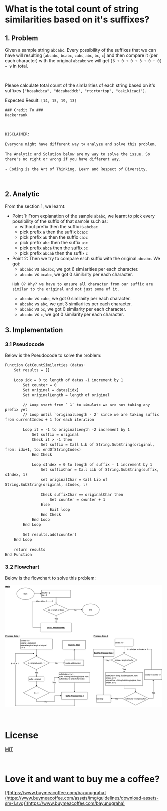 # What is the total count of string similarities based on it's suffixes?

## 1. Problem

Given a sample string `abcabc`. Every possibility of the suffixes that we can have will resulting [`abcabc`, `bcabc`, `cabc`, `abc`, `bc`, `c`] and then compare it (per each character) with the original `abcabc` we will get `[6 + 0 + 0 + 3 + 0 + 0] = 9` in total.

<br>

Please calculate total count of the similarities of each string based on it's suffixes `["bcaabcbca", "ddcabaddcb", "rtortortop", "cakikicaci"]`.

Expected Result: `[14, 15, 19, 13]`

```
### Credit To ###
Hackerrank
```

<br>

```
DISCLAIMER:

Everyone might have different way to analyze and solve this problem.

The Analytic and Solution below are my way to solve the issue. So there's no right or wrong if you have different way.

~ Coding is the Art of Thinking. Learn and Respect of Diversity.
```

<br>

## 2. Analytic

From the section 1, we learnt:

- Point 1: From explanation of the sample `ababc`, we learnt to pick every possibility of the suffix of that sample such as:
    - without prefix then the suffix is `abcbac`
    - pick prefix `a` then the suffix `bcabc`
    - pick prefix `ab` then the suffix `cabc`
    - pick prefix `abc` then the suffix `abc`
    - pick prefix `abca` then the suffix `bc`
    - pick prefix `abcab` then the suffix `c`
- Point 2: Then we try to compare each suffix with the original `abcabc`. We got:
    - `abcabc` vs `abcabc`, we got 6 similarities per each character.
    - `abcabc` vs `bcabc`, we got 0 similarity per each character. 
    ```
    Huh 0? Why? we have to ensure all character from our suffix are similar to the original and not just some of it.
    ```
    - `abcabc` vs `cabc`, we got 0 similarity per each character.
    - `abcabc` vs `abc`, we got 3 similarities per each character.
    - `abcabc` vs `bc`, we got 0 similarity per each character.
    - `abcabc` vs `c`, we got 0 similarity per each character.



## 3. Implementation

### 3.1 Pseudocode

Below is the Pseudocode to solve the problem:

```
Function GetCountSimilarties (datas)
    Set results = []

    Loop idx = 0 to length of datas -1 increment by 1
        Set counter = 0
        Set original = datas[idx]
        Set originalLength = length of original

        // Loop start from `-1` to simulate we are not taking any prefix yet
        // Loop until `originalLength - 2` since we are taking suffix from currentIndex + 1 for each iteration

        Loop it = -1 to originalLength -2 increment by 1
            Set suffix = original
            Check it > -1 then
                Set suffix = Call Lib of String.SubString(original, from: idx+1, to: endOfStringIndex)
            End Check

            Loop sIndex = 0 to length of suffix - 1 increment by 1
                Set suffixChar = Call Lib of String.SubString(suffix, sIndex, 1)
                set originalChar = Call Lib of String.SubString(original, sIndex, 1)

                Check suffixChar == originalChar then
                    Set counter = counter + 1
                Else
                    Exit loop
                End Check
            End Loop
        End Loop

        Set results.add(counter)
    End Loop

    return results
End Function
```

### 3.2 Flowchart

Below is the flowchart to solve this problem:

![Flowchart](FlowChart.png)

<br>

# License

[MIT](../LICENSE)

<br>

# Love it and want to buy me a coffee?

[![https://www.buymeacoffee.com/bayunugraha](https://www.buymeacoffee.com/assets/img/guidelines/download-assets-sm-1.svg)](https://www.buymeacoffee.com/bayunugraha)
